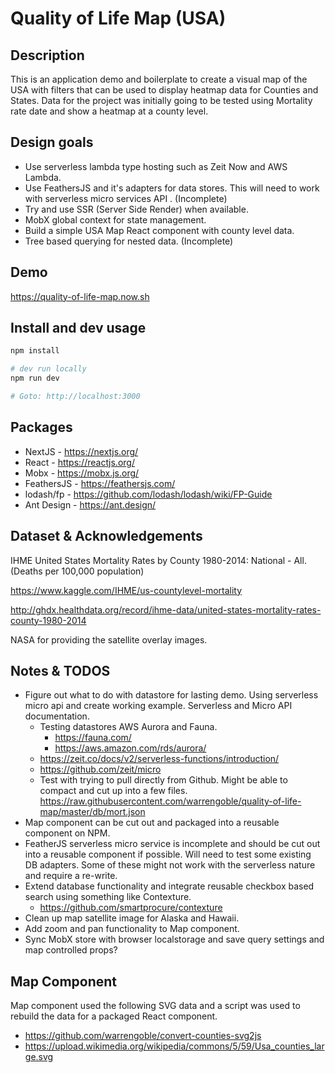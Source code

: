 # Quality of Life Map (USA)

## Description

This is an application demo and boilerplate to create a visual map of the USA with filters that can be used to display heatmap data for Counties and States. Data for the project was initially going to be tested using Mortality rate date and show a heatmap at a county level.

## Design goals

- Use serverless lambda type hosting such as Zeit Now and AWS Lambda.
- Use FeathersJS and it's adapters for data stores. This will need to work with serverless micro services API . (Incomplete)
- Try and use SSR (Server Side Render) when available.
- MobX global context for state management.
- Build a simple USA Map React component with county level data.
- Tree based querying for nested data. (Incomplete)

## Demo

https://quality-of-life-map.now.sh

## Install and dev usage

```bash
npm install

# dev run locally
npm run dev

# Goto: http://localhost:3000
```

## Packages

- NextJS - https://nextjs.org/
- React - https://reactjs.org/
- Mobx - https://mobx.js.org/
- FeathersJS - https://feathersjs.com/
- lodash/fp - https://github.com/lodash/lodash/wiki/FP-Guide
- Ant Design - https://ant.design/

## Dataset & Acknowledgements

IHME United States Mortality Rates by County 1980-2014: National - All. (Deaths per 100,000 population)

https://www.kaggle.com/IHME/us-countylevel-mortality

http://ghdx.healthdata.org/record/ihme-data/united-states-mortality-rates-county-1980-2014

NASA for providing the satellite overlay images.

## Notes & TODOS

- Figure out what to do with datastore for lasting demo. Using serverless micro api and create working example. Serverless and Micro API documentation.
  - Testing datastores AWS Aurora and Fauna.
    - https://fauna.com/
    - https://aws.amazon.com/rds/aurora/
  - https://zeit.co/docs/v2/serverless-functions/introduction/
  - https://github.com/zeit/micro
  - Test with trying to pull directly from Github. Might be able to compact and cut up into a few files. https://raw.githubusercontent.com/warrengoble/quality-of-life-map/master/db/mort.json
- Map component can be cut out and packaged into a reusable component on NPM.
- FeatherJS serverless micro service is incomplete and should be cut out into a reusable component if possible. Will need to test some existing DB adapters. Some of these might not work with the serverless nature and require a re-write.
- Extend database functionality and integrate reusable checkbox based search using something like Contexture.
  - https://github.com/smartprocure/contexture
- Clean up map satellite image for Alaska and Hawaii.
- Add zoom and pan functionality to Map component.
- Sync MobX store with browser localstorage and save query settings and map controlled props?

## Map Component

Map component used the following SVG data and a script was used to rebuild the data for a packaged React component.

- https://github.com/warrengoble/convert-counties-svg2js
- https://upload.wikimedia.org/wikipedia/commons/5/59/Usa_counties_large.svg
